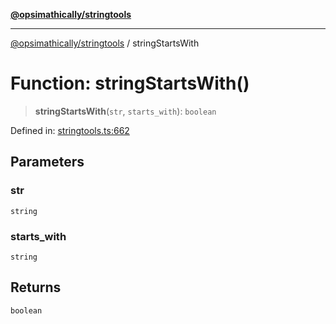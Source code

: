 [**@opsimathically/stringtools**](../README.md)

***

[@opsimathically/stringtools](../README.md) / stringStartsWith

# Function: stringStartsWith()

> **stringStartsWith**(`str`, `starts_with`): `boolean`

Defined in: [stringtools.ts:662](https://github.com/opsimathically/stringtools/blob/b055bf3b17cc9708499ff46423d7e765497f45ae/src/stringtools.ts#L662)

## Parameters

### str

`string`

### starts\_with

`string`

## Returns

`boolean`
